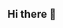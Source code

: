 ## Hi there 👋

<!--
**kyranalmeida/kyranalmeida** is a ✨ _special_ ✨ repository because its `README.md` (this file) appears on your GitHub profile.

🔭 I’m currently working on a app for music lovers
🌱 I’m currently learning Swift
👯 I’m looking to collaborate on the above mentioned app
📫 How to reach me: almeidakyran@gmail.com
😄 Pronouns: he/him
-->
